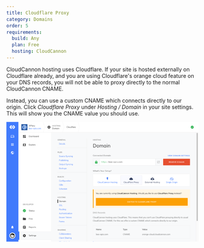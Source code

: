 ```yaml
---
title: Cloudflare Proxy
category: Domains
order: 5
requirements:
  build: Any
  plan: Free
  hosting: CloudCannon
---
```

CloudCannon hosting uses Cloudflare. If your site is hosted externally on Cloudflare already, and you are using Cloudflare's orange cloud feature on your DNS records, you will not be able to proxy directly to the normal CloudCannon CNAME.

Instead, you can use a custom CNAME which connects directly to our origin. Click *Cloudflare Proxy* under *Hosting / Domain* in your site settings. This will show you the CNAME value you should use.

![Site Settings / Cloudflare proxy section](/images/hosting/domains/cloudflare-proxy.png)